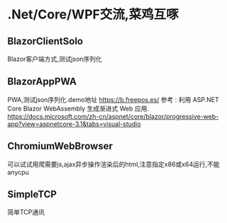 # .Net/Core/WPF交流,菜鸡互啄


BlazorClientSolo
-------
Blazor客户端方式,测试json序列化

BlazorAppPWA
-------
PWA,测试json序列化.demo地址 https://b.freepos.es/
    参考 : 
    利用 ASP.NET Core Blazor WebAssembly 生成渐进式 Web 应用. 
    https://docs.microsoft.com/zh-cn/aspnet/core/blazor/progressive-web-app?view=aspnetcore-3.1&tabs=visual-studio

ChromiumWebBrowser
-------
可以试试用爬需要js,ajax异步操作渲染后的html,注意指定x86或x64运行,不能anycpu

SimpleTCP
-------
简单TCP通讯
